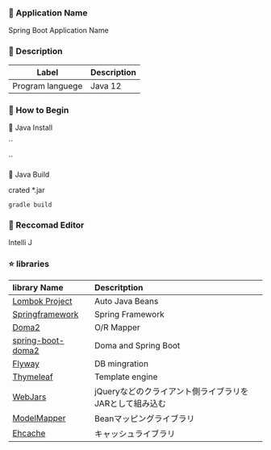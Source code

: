 ### :green_book: Application Name

Spring Boot Application Name

### :blue_book: Description

| Label            | Description |
| ---------------- | ----------- |
| Program languege | Java 12     |

### :notebook: How to Begin

:orange:  Java Install

``

``

:apple:  Java Build

crated *.jar 

``
gradle build
``

### :star2: Reccomad Editor

Intelli J 

### :star: libraries

| library Name | Descritption |
| :---------------------------------------| :-------------------------------|
| [Lombok Project](https://projectlombok.org/)|Auto Java Beans |
| [Springframework](https://projects.spring.io/spring-framework/)| Spring Framework|
| [Doma2](https://doma.readthedocs.io/ja/stable/)| O/R Mapper |
| [spring-boot-doma2](https://github.com/domaframework/doma-spring-boot)| Doma and Spring Boot|
| [Flyway](https://flywaydb.org/)| DB mingration |
| [Thymeleaf](http://www.thymeleaf.org/)| Template engine |
| [WebJars](https://www.webjars.org/)| jQueryなどのクライアント側ライブラリをJARとして組み込む|
| [ModelMapper](http://modelmapper.org/)| Beanマッピングライブラリ|
| [Ehcache](http://www.ehcache.org/)| キャッシュライブラリ|

